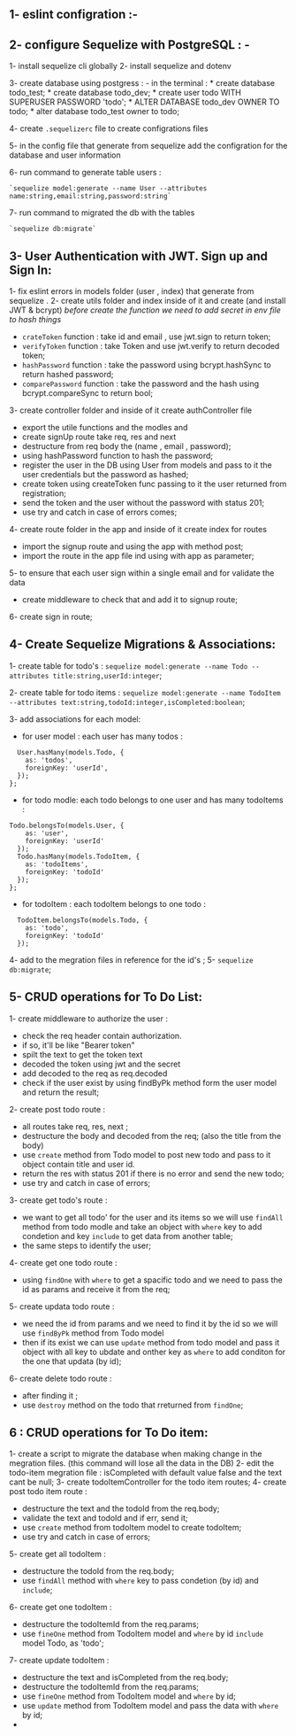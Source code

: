 ## 1- eslint configration :- 

## 2- configure Sequelize with PostgreSQL : -
  1- install sequelize cli globally
  2- install sequelize and dotenv
  
  3- create database using postgress : 
    - in the terminal :
      * create database todo_test;
      * create database todo_dev;
      * create user todo WITH SUPERUSER PASSWORD 'todo';
      * ALTER DATABASE todo_dev OWNER TO todo;
      * alter database todo_test owner to todo; 

  4- create `.sequelizerc` file to create configrations files 

  5- in the config file that generate from sequelize add the configration for the database and user information

  6- run command to generate table users : 

    `sequelize model:generate --name User --attributes name:string,email:string,password:string`

  7- run command to migrated the db with the tables 
  
    `sequelize db:migrate`

## 3- User Authentication with JWT. Sign up and Sign In:
1- fix eslint errors in models folder (user , index) that generate from sequelize .
2- create utils folder and index inside of it and create (and install JWT & bcrypt)
   *before create the function we need to add secret in env file to hash things*
  - `crateToken` function : take id and email , use jwt.sign to return token;
  - `verifyToken` function : take Token and use jwt.verify to return decoded token;
  - `hashPassword` function : take the password using bcrypt.hashSync to return hashed password;
  - `comparePassword` function : take the password and the hash using bcrypt.compareSync to return bool;

3- create controller folder and inside of it create authController file 
  * export the utile functions and the modles and 
  * create signUp route take req, res and next 
  * destructure from req body the (name , email , password);
  * using hashPassword function to hash the password;
  * register the user in the DB using User from models and pass to it the user credentials but the password as hashed;
  * create token using createToken func passing to it the user returned from registration;
  * send the token and the user without the password with status 201;
  * use try and catch in case of errors comes;

4- create route folder in the app and inside of it create index for routes 
  * import the signup route and using the app with method post;
  * import the route in the app file ind using with app as parameter;

5- to ensure that each user sign within a single email and for validate the data
  * create middleware to check that and add it to signup route;

6- create sign in route;


## 4- Create Sequelize Migrations & Associations:

1- create table for todo's : 
`sequelize model:generate --name Todo --attributes title:string,userId:integer`;

2- create table for todo items : 
`sequelize model:generate --name TodoItem --attributes text:string,todoId:integer,isCompleted:boolean`;

3- add associations for each model:
  - for user model : 
    each user has many todos : 
  ```
    User.hasMany(models.Todo, {
      as: 'todos',
      foreignKey: 'userId',
    });
  };
  ```

  - for todo modle: 
  each todo belongs to one user and has many todoItems :

```
Todo.belongsTo(models.User, {
    as: 'user',
    foreignKey: 'userId'
  });
  Todo.hasMany(models.TodoItem, {
    as: 'todoItems',
    foreignKey: 'todoId'
  });
};

```
- for todoItem : 
each todoItem belongs to one todo :
```
  TodoItem.belongsTo(models.Todo, {
    as: 'todo',
    foreignKey: 'todoId'
  });
```

4- add to the megration files in reference for the id's ;
5- `sequelize db:migrate`;


## 5- CRUD operations for To Do List:

1- create middleware to authorize the user : 
  * check the req header contain authorization.
  * if so, it'll be like "Bearer token"
  * spilt the text to get the token text 
  * decoded the token using jwt and the secret 
  * add decoded to the req as req.decoded 
  * check if the user exist by using findByPk method form the user model and return the result; 

2- create post todo route :
  * all routes take req, res, next ;
  * destructure the body and decoded from the req; (also the title from the body)
  * use `create` method from Todo model to post new todo and pass to it object contain title and user id.
  * return the res with status 201 if there is no error and send the new todo;
  * use try and catch in case of errors;

3- create get todo's route : 
  * we want to get all todo' for the user and its items so we will use `findAll` method from todo modle and take an object with `where` key to add condetion and key `include` to get data from another table;
  * the same steps to identify the user;

4- create get one todo route : 
  * using `findOne` with `where` to get a spacific todo and we need to pass the id as params and receive it from the req;

5- create updata todo route : 
  * we need the id from params and we need to find it by the id so we will use `findByPk` method from Todo model
  * then if its exist we can use `update` method from todo model and pass it object with all key to ubdate and onther key as `where` to add conditon for the one that updata (by id);

6- create delete todo route : 
  * after finding it ;
  * use `destroy` method on the todo that rreturned from `findOne`;

## 6 : CRUD operations for To Do item:

1- create a script to migrate the database when making change in the megration files.
(this command will lose all the data in the DB)
2- edit the todo-item megration file : isCompleted with default value false and the text cant be null;
3- create todoItemController for the todo item routes;
4- create post todo item route : 
  * destructure the text and the todoId from the req.body;
  * validate the text and todoId and if err, send it;
  * use `create` method from todoItem model to create todoItem;
  * use try and catch in case of errors;

5- create get all todoItem :
  * destructure the todoId from the req.body;
  * use `findAll` method with `where` key to pass condetion (by id) and `include`;
  
6- create get one todoItem : 
  * destructure the todoItemId from the req.params;
  * use `fineOne` method from TodoItem model and `where` by id `include` model Todo, as 'todo';

7- create update todoItem : 
  * destructure the text and isCompleted from the req.body;
  * destructure the todoItemId from the req.params;
  * use `fineOne` method from TodoItem model and `where` by id;
  * use `update` method from TodoItem model and pass the data with `where` by id;
  * 


